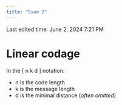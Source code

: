 ```yaml
---
title: "Exam 2"
---
```

Last edited time: June 2, 2024 7:21 PM

# Linear codage

In the [ n k d ] notation:

- n is the code length
- k is the message length
- d is the minimal distance (*often omitted*)
